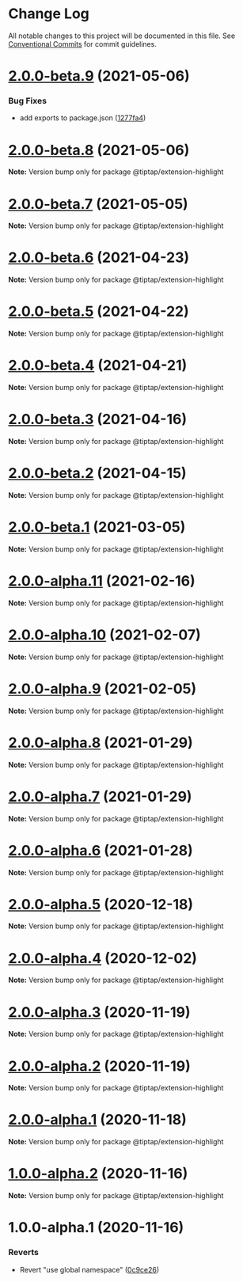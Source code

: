 # Change Log

All notable changes to this project will be documented in this file.
See [Conventional Commits](https://conventionalcommits.org) for commit guidelines.

# [2.0.0-beta.9](https://github.com/ueberdosis/tiptap/compare/@tiptap/extension-highlight@2.0.0-beta.8...@tiptap/extension-highlight@2.0.0-beta.9) (2021-05-06)


### Bug Fixes

* add exports to package.json ([1277fa4](https://github.com/ueberdosis/tiptap/commit/1277fa47151e9c039508cdb219bdd0ffe647f4ee))





# [2.0.0-beta.8](https://github.com/ueberdosis/tiptap/compare/@tiptap/extension-highlight@2.0.0-beta.7...@tiptap/extension-highlight@2.0.0-beta.8) (2021-05-06)

**Note:** Version bump only for package @tiptap/extension-highlight





# [2.0.0-beta.7](https://github.com/ueberdosis/tiptap/compare/@tiptap/extension-highlight@2.0.0-beta.6...@tiptap/extension-highlight@2.0.0-beta.7) (2021-05-05)

**Note:** Version bump only for package @tiptap/extension-highlight





# [2.0.0-beta.6](https://github.com/ueberdosis/tiptap/compare/@tiptap/extension-highlight@2.0.0-beta.5...@tiptap/extension-highlight@2.0.0-beta.6) (2021-04-23)

**Note:** Version bump only for package @tiptap/extension-highlight





# [2.0.0-beta.5](https://github.com/ueberdosis/tiptap/compare/@tiptap/extension-highlight@2.0.0-beta.4...@tiptap/extension-highlight@2.0.0-beta.5) (2021-04-22)

**Note:** Version bump only for package @tiptap/extension-highlight





# [2.0.0-beta.4](https://github.com/ueberdosis/tiptap/compare/@tiptap/extension-highlight@2.0.0-beta.3...@tiptap/extension-highlight@2.0.0-beta.4) (2021-04-21)

**Note:** Version bump only for package @tiptap/extension-highlight





# [2.0.0-beta.3](https://github.com/ueberdosis/tiptap/compare/@tiptap/extension-highlight@2.0.0-beta.2...@tiptap/extension-highlight@2.0.0-beta.3) (2021-04-16)

**Note:** Version bump only for package @tiptap/extension-highlight





# [2.0.0-beta.2](https://github.com/ueberdosis/tiptap/compare/@tiptap/extension-highlight@2.0.0-beta.1...@tiptap/extension-highlight@2.0.0-beta.2) (2021-04-15)

**Note:** Version bump only for package @tiptap/extension-highlight





# [2.0.0-beta.1](https://github.com/ueberdosis/tiptap/compare/@tiptap/extension-highlight@2.0.0-alpha.11...@tiptap/extension-highlight@2.0.0-beta.1) (2021-03-05)

**Note:** Version bump only for package @tiptap/extension-highlight





# [2.0.0-alpha.11](https://github.com/ueberdosis/tiptap/compare/@tiptap/extension-highlight@2.0.0-alpha.10...@tiptap/extension-highlight@2.0.0-alpha.11) (2021-02-16)

**Note:** Version bump only for package @tiptap/extension-highlight





# [2.0.0-alpha.10](https://github.com/ueberdosis/tiptap/compare/@tiptap/extension-highlight@2.0.0-alpha.9...@tiptap/extension-highlight@2.0.0-alpha.10) (2021-02-07)

**Note:** Version bump only for package @tiptap/extension-highlight





# [2.0.0-alpha.9](https://github.com/ueberdosis/tiptap/compare/@tiptap/extension-highlight@2.0.0-alpha.8...@tiptap/extension-highlight@2.0.0-alpha.9) (2021-02-05)

**Note:** Version bump only for package @tiptap/extension-highlight





# [2.0.0-alpha.8](https://github.com/ueberdosis/tiptap/compare/@tiptap/extension-highlight@2.0.0-alpha.7...@tiptap/extension-highlight@2.0.0-alpha.8) (2021-01-29)

**Note:** Version bump only for package @tiptap/extension-highlight





# [2.0.0-alpha.7](https://github.com/ueberdosis/tiptap/compare/@tiptap/extension-highlight@2.0.0-alpha.6...@tiptap/extension-highlight@2.0.0-alpha.7) (2021-01-29)

**Note:** Version bump only for package @tiptap/extension-highlight





# [2.0.0-alpha.6](https://github.com/ueberdosis/tiptap/compare/@tiptap/extension-highlight@2.0.0-alpha.5...@tiptap/extension-highlight@2.0.0-alpha.6) (2021-01-28)

**Note:** Version bump only for package @tiptap/extension-highlight





# [2.0.0-alpha.5](https://github.com/ueberdosis/tiptap/compare/@tiptap/extension-highlight@2.0.0-alpha.4...@tiptap/extension-highlight@2.0.0-alpha.5) (2020-12-18)

**Note:** Version bump only for package @tiptap/extension-highlight





# [2.0.0-alpha.4](https://github.com/ueberdosis/tiptap/compare/@tiptap/extension-highlight@2.0.0-alpha.3...@tiptap/extension-highlight@2.0.0-alpha.4) (2020-12-02)

**Note:** Version bump only for package @tiptap/extension-highlight





# [2.0.0-alpha.3](https://github.com/ueberdosis/tiptap/compare/@tiptap/extension-highlight@2.0.0-alpha.2...@tiptap/extension-highlight@2.0.0-alpha.3) (2020-11-19)

**Note:** Version bump only for package @tiptap/extension-highlight





# [2.0.0-alpha.2](https://github.com/ueberdosis/tiptap/compare/@tiptap/extension-highlight@2.0.0-alpha.1...@tiptap/extension-highlight@2.0.0-alpha.2) (2020-11-19)

**Note:** Version bump only for package @tiptap/extension-highlight





# [2.0.0-alpha.1](https://github.com/ueberdosis/tiptap/compare/@tiptap/extension-highlight@1.0.0-alpha.2...@tiptap/extension-highlight@2.0.0-alpha.1) (2020-11-18)

**Note:** Version bump only for package @tiptap/extension-highlight





# [1.0.0-alpha.2](https://github.com/ueberdosis/tiptap/compare/@tiptap/extension-highlight@1.0.0-alpha.1...@tiptap/extension-highlight@1.0.0-alpha.2) (2020-11-16)

**Note:** Version bump only for package @tiptap/extension-highlight





# 1.0.0-alpha.1 (2020-11-16)


### Reverts

* Revert "use global namespace" ([0c9ce26](https://github.com/ueberdosis/tiptap/commit/0c9ce26c02c07d88a757c01b0a9d7f9e2b0b7502))
